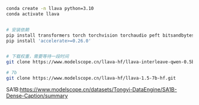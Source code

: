 

```bash
conda create -n llava python=3.10
conda activate llava
```







```bash

# 安装依赖
pip install transformers torch torchvision torchaudio peft bitsandbytes -i https://pypi.tuna.tsinghua.edu.cn/simple
pip install 'accelerate>=0.26.0'


# 下载权重，需要等待一段时间
git clone https://www.modelscope.cn/llava-hf/llava-interleave-qwen-0.5b-hf.git

# 7b
git clone https://www.modelscope.cn/llava-hf/llava-1.5-7b-hf.git
```





SA1B:https://www.modelscope.cn/datasets/Tongyi-DataEngine/SA1B-Dense-Caption/summary

